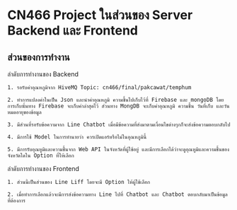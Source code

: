 # CN466 Project ในส่วนของ Server Backend และ Frontend
## ส่วนของการทำงาน
ลำดับการทำงานของ Backend

    1. รอรับค่าอุณหภูมิจาก HiveMQ Topic: cn466/final/pakcawat/temphum
    
    2. ทำการแปลงค่าในเป็น Json และนำค่าอุณหภูมิ ความชื้นไปเก็บไว้ที่ Firebase และ mongoDB โดยการเก็บนั้นทาง Firebase จะเก็บค่าล่าสุดไว้ ส่วนทาง MongDB จะเก็บค่าอุณหภูมิ ความชื้น วันที่เก็บ และวันหมดอายุของข้อมูล
    
    3. มีส่วนที่รอรับข้อความจาก Line Chatbot เมื่อมีข้อความที่ส่งมาตามเงื่อนไขต่างๆกก็จะส่งข้อความตอบกลับไป
    
    4. มีการใช้ Model ในการทำนายว่า ควรเปิดแอร์หรือไม่ในอุณหภูมินี้
    
    5. มีการรับอุณหูมิและความชื้นจาก Web API ในจังหวัดที่ผู้ใช้อยู่ และมีการเลือกได้ว่าจะดูอุณหูมิและความชื้นของจังหวัดใดใน Option ที่ให้เลือก
   
ลำดับการทำงานของ Frontend

    1. ส่วนนี้เป็นส่วนของ Line Liff โดยจะมี Option ให้ผู้ใช้เลือก
    
    2. เมื่อทำการเลือกแล้วจะมีการส่งข้อความทาง Line ไปที่ Chatbot และ Chatbot ตอบกลับมาเป็นข้อมูลที่ต้องการ
